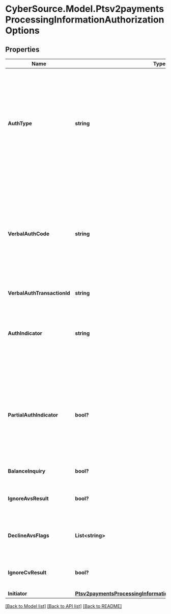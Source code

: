 # CyberSource.Model.Ptsv2paymentsProcessingInformationAuthorizationOptions
## Properties

Name | Type | Description | Notes
------------ | ------------- | ------------- | -------------
**AuthType** | **string** | Authorization type. Possible values:   - **AUTOCAPTURE**: automatic capture.  - **STANDARDCAPTURE**: standard capture.  - **VERBAL**: forced capture. Include it in the payment request for a forced capture. Include it in the capture  request for a verbal payment.  For processor-specific information, see the auth_type field in [Credit Card Services Using the SCMP API.](http://apps.cybersource.com/library/documentation/dev_guides/CC_Svcs_SCMP_API/html)  | [optional] 
**VerbalAuthCode** | **string** | Authorization code.  **Forced Capture**  Use this field to send the authorization code you received from a payment that you authorized outside the CyberSource system.  **Verbal Authorization**  Use this field in CAPTURE API to send the verbally received authorization code.  For processor-specific information, see the auth_code field in [Credit Card Services Using the SCMP API.](http://apps.cybersource.com/library/documentation/dev_guides/CC_Svcs_SCMP_API/html)  | [optional] 
**VerbalAuthTransactionId** | **string** | Transaction ID (TID). | [optional] 
**AuthIndicator** | **string** | Flag that specifies the purpose of the authorization.  Possible values:  - **0**: Preauthorization  - **1**: Final authorization  For processor-specific information, see the auth_indicator field in [Credit Card Services Using the SCMP API.](http://apps.cybersource.com/library/documentation/dev_guides/CC_Svcs_SCMP_API/html)  | [optional] 
**PartialAuthIndicator** | **bool?** | Flag that indicates whether the transaction is enabled for partial authorization or not. When your request includes this field, this value overrides the information in your CyberSource account.  For processor-specific information, see the auth_partial_auth_indicator field in [Credit Card Services Using the SCMP API.](http://apps.cybersource.com/library/documentation/dev_guides/CC_Svcs_SCMP_API/html)  | [optional] 
**BalanceInquiry** | **bool?** | Flag that indicates whether to return balance information. | [optional] 
**IgnoreAvsResult** | **bool?** | Flag that indicates whether to allow the capture service to run even when the payment receives an AVS decline.  | [optional] [default to false]
**DeclineAvsFlags** | **List&lt;string&gt;** | An array of AVS flags that cause the reply flag to be returned.  &#x60;Important&#x60; To receive declines for the AVS code N, include the value N in the array.  | [optional] 
**IgnoreCvResult** | **bool?** | Flag that indicates whether to allow the capture service to run even when the payment receives a CVN decline.  | [optional] [default to false]
**Initiator** | [**Ptsv2paymentsProcessingInformationAuthorizationOptionsInitiator**](Ptsv2paymentsProcessingInformationAuthorizationOptionsInitiator.md) |  | [optional] 

[[Back to Model list]](../README.md#documentation-for-models) [[Back to API list]](../README.md#documentation-for-api-endpoints) [[Back to README]](../README.md)

